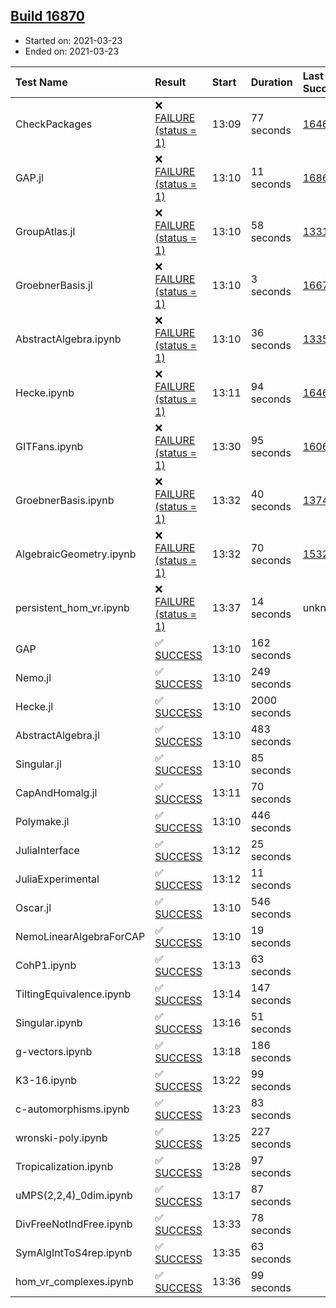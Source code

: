 ## [Build 16870](https://oscarci.mathematik.uni-kl.de/job/oscar/16870/)

* Started on: 2021-03-23
* Ended on: 2021-03-23

| Test Name    | Result | Start | Duration | Last Success | First Failure |
|:-------------|:-------|:------|:---------|:-------------|:--------------|
| CheckPackages | ❌ [FAILURE (status = 1)](https://oscarci.mathematik.uni-kl.de/job/oscar/16870/artifact/logs/build-16870/CheckPackages.log) | 13:09 | 77 seconds | [16463](https://oscarci.mathematik.uni-kl.de/job/oscar/16463/) | [16464](https://oscarci.mathematik.uni-kl.de/job/oscar/16464/) |
| GAP.jl | ❌ [FAILURE (status = 1)](https://oscarci.mathematik.uni-kl.de/job/oscar/16870/artifact/logs/build-16870/GAP.jl.log) | 13:10 | 11 seconds | [16869](https://oscarci.mathematik.uni-kl.de/job/oscar/16869/) | [16870](https://oscarci.mathematik.uni-kl.de/job/oscar/16870/) |
| GroupAtlas.jl | ❌ [FAILURE (status = 1)](https://oscarci.mathematik.uni-kl.de/job/oscar/16870/artifact/logs/build-16870/GroupAtlas.jl.log) | 13:10 | 58 seconds | [13311](https://oscarci.mathematik.uni-kl.de/job/oscar/13311/) | [13312](https://oscarci.mathematik.uni-kl.de/job/oscar/13312/) |
| GroebnerBasis.jl | ❌ [FAILURE (status = 1)](https://oscarci.mathematik.uni-kl.de/job/oscar/16870/artifact/logs/build-16870/GroebnerBasis.jl.log) | 13:10 | 3 seconds | [16676](https://oscarci.mathematik.uni-kl.de/job/oscar/16676/) | [16677](https://oscarci.mathematik.uni-kl.de/job/oscar/16677/) |
| AbstractAlgebra.ipynb | ❌ [FAILURE (status = 1)](https://oscarci.mathematik.uni-kl.de/job/oscar/16870/artifact/logs/build-16870/AbstractAlgebra.ipynb.log) | 13:10 | 36 seconds | [13355](https://oscarci.mathematik.uni-kl.de/job/oscar/13355/) | [13356](https://oscarci.mathematik.uni-kl.de/job/oscar/13356/) |
| Hecke.ipynb | ❌ [FAILURE (status = 1)](https://oscarci.mathematik.uni-kl.de/job/oscar/16870/artifact/logs/build-16870/Hecke.ipynb.log) | 13:11 | 94 seconds | [16463](https://oscarci.mathematik.uni-kl.de/job/oscar/16463/) | [16464](https://oscarci.mathematik.uni-kl.de/job/oscar/16464/) |
| GITFans.ipynb | ❌ [FAILURE (status = 1)](https://oscarci.mathematik.uni-kl.de/job/oscar/16870/artifact/logs/build-16870/GITFans.ipynb.log) | 13:30 | 95 seconds | [16068](https://oscarci.mathematik.uni-kl.de/job/oscar/16068/) | [16069](https://oscarci.mathematik.uni-kl.de/job/oscar/16069/) |
| GroebnerBasis.ipynb | ❌ [FAILURE (status = 1)](https://oscarci.mathematik.uni-kl.de/job/oscar/16870/artifact/logs/build-16870/GroebnerBasis.ipynb.log) | 13:32 | 40 seconds | [13748](https://oscarci.mathematik.uni-kl.de/job/oscar/13748/) | [13749](https://oscarci.mathematik.uni-kl.de/job/oscar/13749/) |
| AlgebraicGeometry.ipynb | ❌ [FAILURE (status = 1)](https://oscarci.mathematik.uni-kl.de/job/oscar/16870/artifact/logs/build-16870/AlgebraicGeometry.ipynb.log) | 13:32 | 70 seconds | [15322](https://oscarci.mathematik.uni-kl.de/job/oscar/15322/) | [15323](https://oscarci.mathematik.uni-kl.de/job/oscar/15323/) |
| persistent_hom_vr.ipynb | ❌ [FAILURE (status = 1)](https://oscarci.mathematik.uni-kl.de/job/oscar/16870/artifact/logs/build-16870/persistent_hom_vr.ipynb.log) | 13:37 | 14 seconds | unknown | unknown |
| GAP | ✅ [SUCCESS](https://oscarci.mathematik.uni-kl.de/job/oscar/16870/artifact/logs/build-16870/GAP.log) | 13:10 | 162 seconds |  |  |
| Nemo.jl | ✅ [SUCCESS](https://oscarci.mathematik.uni-kl.de/job/oscar/16870/artifact/logs/build-16870/Nemo.jl.log) | 13:10 | 249 seconds |  |  |
| Hecke.jl | ✅ [SUCCESS](https://oscarci.mathematik.uni-kl.de/job/oscar/16870/artifact/logs/build-16870/Hecke.jl.log) | 13:10 | 2000 seconds |  |  |
| AbstractAlgebra.jl | ✅ [SUCCESS](https://oscarci.mathematik.uni-kl.de/job/oscar/16870/artifact/logs/build-16870/AbstractAlgebra.jl.log) | 13:10 | 483 seconds |  |  |
| Singular.jl | ✅ [SUCCESS](https://oscarci.mathematik.uni-kl.de/job/oscar/16870/artifact/logs/build-16870/Singular.jl.log) | 13:10 | 85 seconds |  |  |
| CapAndHomalg.jl | ✅ [SUCCESS](https://oscarci.mathematik.uni-kl.de/job/oscar/16870/artifact/logs/build-16870/CapAndHomalg.jl.log) | 13:11 | 70 seconds |  |  |
| Polymake.jl | ✅ [SUCCESS](https://oscarci.mathematik.uni-kl.de/job/oscar/16870/artifact/logs/build-16870/Polymake.jl.log) | 13:10 | 446 seconds |  |  |
| JuliaInterface | ✅ [SUCCESS](https://oscarci.mathematik.uni-kl.de/job/oscar/16870/artifact/logs/build-16870/JuliaInterface.log) | 13:12 | 25 seconds |  |  |
| JuliaExperimental | ✅ [SUCCESS](https://oscarci.mathematik.uni-kl.de/job/oscar/16870/artifact/logs/build-16870/JuliaExperimental.log) | 13:12 | 11 seconds |  |  |
| Oscar.jl | ✅ [SUCCESS](https://oscarci.mathematik.uni-kl.de/job/oscar/16870/artifact/logs/build-16870/Oscar.jl.log) | 13:10 | 546 seconds |  |  |
| NemoLinearAlgebraForCAP | ✅ [SUCCESS](https://oscarci.mathematik.uni-kl.de/job/oscar/16870/artifact/logs/build-16870/NemoLinearAlgebraForCAP.log) | 13:10 | 19 seconds |  |  |
| CohP1.ipynb | ✅ [SUCCESS](https://oscarci.mathematik.uni-kl.de/job/oscar/16870/artifact/logs/build-16870/CohP1.ipynb.log) | 13:13 | 63 seconds |  |  |
| TiltingEquivalence.ipynb | ✅ [SUCCESS](https://oscarci.mathematik.uni-kl.de/job/oscar/16870/artifact/logs/build-16870/TiltingEquivalence.ipynb.log) | 13:14 | 147 seconds |  |  |
| Singular.ipynb | ✅ [SUCCESS](https://oscarci.mathematik.uni-kl.de/job/oscar/16870/artifact/logs/build-16870/Singular.ipynb.log) | 13:16 | 51 seconds |  |  |
| g-vectors.ipynb | ✅ [SUCCESS](https://oscarci.mathematik.uni-kl.de/job/oscar/16870/artifact/logs/build-16870/g-vectors.ipynb.log) | 13:18 | 186 seconds |  |  |
| K3-16.ipynb | ✅ [SUCCESS](https://oscarci.mathematik.uni-kl.de/job/oscar/16870/artifact/logs/build-16870/K3-16.ipynb.log) | 13:22 | 99 seconds |  |  |
| c-automorphisms.ipynb | ✅ [SUCCESS](https://oscarci.mathematik.uni-kl.de/job/oscar/16870/artifact/logs/build-16870/c-automorphisms.ipynb.log) | 13:23 | 83 seconds |  |  |
| wronski-poly.ipynb | ✅ [SUCCESS](https://oscarci.mathematik.uni-kl.de/job/oscar/16870/artifact/logs/build-16870/wronski-poly.ipynb.log) | 13:25 | 227 seconds |  |  |
| Tropicalization.ipynb | ✅ [SUCCESS](https://oscarci.mathematik.uni-kl.de/job/oscar/16870/artifact/logs/build-16870/Tropicalization.ipynb.log) | 13:28 | 97 seconds |  |  |
| uMPS(2,2,4)_0dim.ipynb | ✅ [SUCCESS](https://oscarci.mathematik.uni-kl.de/job/oscar/16870/artifact/logs/build-16870/uMPS-2-2-4-_0dim.ipynb.log) | 13:17 | 87 seconds |  |  |
| DivFreeNotIndFree.ipynb | ✅ [SUCCESS](https://oscarci.mathematik.uni-kl.de/job/oscar/16870/artifact/logs/build-16870/DivFreeNotIndFree.ipynb.log) | 13:33 | 78 seconds |  |  |
| SymAlgIntToS4rep.ipynb | ✅ [SUCCESS](https://oscarci.mathematik.uni-kl.de/job/oscar/16870/artifact/logs/build-16870/SymAlgIntToS4rep.ipynb.log) | 13:35 | 63 seconds |  |  |
| hom_vr_complexes.ipynb | ✅ [SUCCESS](https://oscarci.mathematik.uni-kl.de/job/oscar/16870/artifact/logs/build-16870/hom_vr_complexes.ipynb.log) | 13:36 | 99 seconds |  |  |
